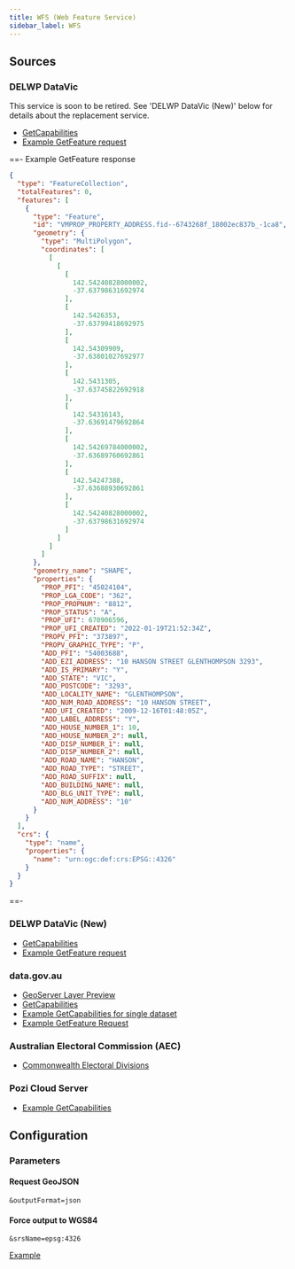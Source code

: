 ```yaml
---
title: WFS (Web Feature Service)
sidebar_label: WFS
---
```


## Sources

### DELWP DataVic

This service is soon to be retired. See 'DELWP DataVic (New)' below for details about the replacement service.

* [GetCapabilities](https://services.land.vic.gov.au/catalogue/publicproxy/guest/dv_geoserver/wfs?request=getCapabilities)
* [Example GetFeature request](https://services.land.vic.gov.au/catalogue/publicproxy/guest/dv_geoserver/ows?SERVICE=WFS&VERSION=1.1.0&REQUEST=GetFeature&srsName=EPSG%3A4326&typeNames=VMPROP_PROPERTY_ADDRESS&maxFeatures=500&outputFormat=application%2Fjson&CQL_FILTER=INTERSECTS(SHAPE,MULTIPOINT((-37.63734881455353%20142.54281720678077))))

==- Example GetFeature response

  ```json
  {
    "type": "FeatureCollection",
    "totalFeatures": 0,
    "features": [
      {
        "type": "Feature",
        "id": "VMPROP_PROPERTY_ADDRESS.fid--6743268f_18002ec837b_-1ca8",
        "geometry": {
          "type": "MultiPolygon",
          "coordinates": [
            [
              [
                [
                  142.54240828000002,
                  -37.63798631692974
                ],
                [
                  142.5426353,
                  -37.63799418692975
                ],
                [
                  142.54309909,
                  -37.63801027692977
                ],
                [
                  142.5431305,
                  -37.63745822692918
                ],
                [
                  142.54316143,
                  -37.63691479692864
                ],
                [
                  142.54269784000002,
                  -37.63689760692861
                ],
                [
                  142.54247388,
                  -37.63688930692861
                ],
                [
                  142.54240828000002,
                  -37.63798631692974
                ]
              ]
            ]
          ]
        },
        "geometry_name": "SHAPE",
        "properties": {
          "PROP_PFI": "45024104",
          "PROP_LGA_CODE": "362",
          "PROP_PROPNUM": "8812",
          "PROP_STATUS": "A",
          "PROP_UFI": 670906596,
          "PROP_UFI_CREATED": "2022-01-19T21:52:34Z",
          "PROPV_PFI": "373897",
          "PROPV_GRAPHIC_TYPE": "P",
          "ADD_PFI": "54003688",
          "ADD_EZI_ADDRESS": "10 HANSON STREET GLENTHOMPSON 3293",
          "ADD_IS_PRIMARY": "Y",
          "ADD_STATE": "VIC",
          "ADD_POSTCODE": "3293",
          "ADD_LOCALITY_NAME": "GLENTHOMPSON",
          "ADD_NUM_ROAD_ADDRESS": "10 HANSON STREET",
          "ADD_UFI_CREATED": "2009-12-16T01:48:05Z",
          "ADD_LABEL_ADDRESS": "Y",
          "ADD_HOUSE_NUMBER_1": 10,
          "ADD_HOUSE_NUMBER_2": null,
          "ADD_DISP_NUMBER_1": null,
          "ADD_DISP_NUMBER_2": null,
          "ADD_ROAD_NAME": "HANSON",
          "ADD_ROAD_TYPE": "STREET",
          "ADD_ROAD_SUFFIX": null,
          "ADD_BUILDING_NAME": null,
          "ADD_BLG_UNIT_TYPE": null,
          "ADD_NUM_ADDRESS": "10"
        }
      }
    ],
    "crs": {
      "type": "name",
      "properties": {
        "name": "urn:ogc:def:crs:EPSG::4326"
      }
    }
  }
  ```

==-

### DELWP DataVic (New)

* [GetCapabilities](https://geoserver-uat.maps.vic.gov.au/geoserver/ows?service=WFS&request=getCapabilities)
* [Example GetFeature request](https://geoserver-uat.maps.vic.gov.au/geoserver/ows?SERVICE=WFS&REQUEST=GetFeature&typeNames=open-data-platform:v_property_mp_address&outputFormat=application%2Fjson&CQL_FILTER=INTERSECTS(shape,point(-37.80736%20144.95948)))

### data.gov.au

* [GeoServer Layer Preview](https://data.gov.au/geoserver/web/wicket/bookmarkable/org.geoserver.web.demo.MapPreviewPage?0)
* [GetCapabilities](https://data.gov.au/geoserver/wfs?SERVICE=WFS&REQUEST=GetCapabilities)
* [Example GetCapabilities for single dataset](https://data.gov.au/geoserver/roadside-conservation-zones-greater-shepparton/wfs?request=GetCapabilities)
* [Example GetFeature Request](https://data.gov.au/geoserver/roadside-conservation-zones-greater-shepparton/wfs?request=GetFeature&typeName=ckan_486a2abd_9144_49bd_bc19_56bf6bf5c8b0&outputFormat=json)

### Australian Electoral Commission (AEC)

* [Commonwealth Electoral Divisions](https://data.gov.au/geoserver/commonwealth-electoral-divisions-as-at-2-august-2021/wfs?request=GetCapabilities)

### Pozi Cloud Server

* [Example GetCapabilities](https://d2nozjvesbm579.cloudfront.net/iis/qgisserver?service=WFS&request=GetCapabilities&MAP=C:/Program%20Files%20(x86)/Pozi/server/data/local/sample/queenscliffe/vicmap.qgs)

## Configuration

### Parameters

#### Request GeoJSON

```
&outputFormat=json
```

#### Force output to WGS84

```
&srsName=epsg:4326
```

[Example](https://data.gov.au/geoserver/mitchell-shire-managed-crown-land/wfs?request=GetFeature&typeName=ckan_52af0fe9_9cc5_4770_842a_63f809be1f83&srsName=epsg:4326&outputFormat=json)
